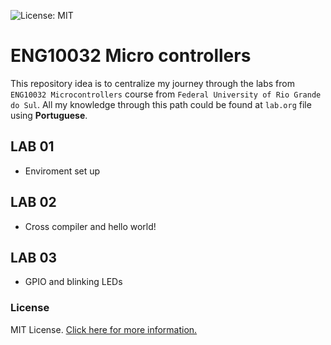 ![License: MIT](https://img.shields.io/badge/License-MIT-blue.svg)

# ENG10032 Micro controllers

This repository idea is to centralize my journey through the labs from `ENG10032 Microcontrollers` course from `Federal University of Rio Grande do Sul`. All my knowledge through this path could be found at `lab.org` file using **Portuguese**.

## LAB 01

- Enviroment set up


## LAB 02

- Cross compiler and hello world!

## LAB 03

- GPIO and blinking LEDs

### License

MIT License. [Click here for more information.](LICENSE)
